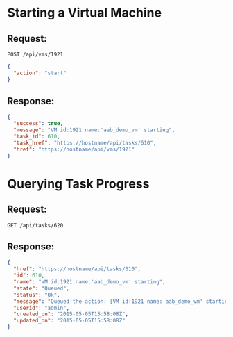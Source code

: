# Starting a Virtual Machine

## Request:

    POST /api/vms/1921

``` json
{
  "action": "start"
}
```

## Response:

``` json
{
  "success": true,
  "message": "VM id:1921 name:'aab_demo_vm' starting",
  "task_id": 610,
  "task_href": "https://hostname/api/tasks/610",
  "href": "https://hostname/api/vms/1921"
}
```

# Querying Task Progress

## Request:

    GET /api/tasks/620

## Response:

``` json
{
  "href": "https://hostname/api/tasks/610",
  "id": 610,
  "name": "VM id:1921 name:'aab_demo_vm' starting",
  "state": "Queued",
  "status": "Ok",
  "message": "Queued the action: [VM id:1921 name:'aab_demo_vm' starting] being run for user: [admin]",
  "userid": "admin",
  "created_on": "2015-05-05T15:58:08Z",
  "updated_on": "2015-05-05T15:58:08Z"
}
```
